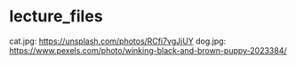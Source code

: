 # lecture_files

cat.jpg: https://unsplash.com/photos/RCfi7vgJjUY
dog.jpg: https://www.pexels.com/photo/winking-black-and-brown-puppy-2023384/